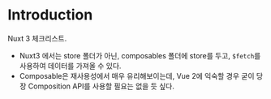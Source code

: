 # Introduction

Nuxt 3 체크리스트.

- Nuxt3 에서는 store 폴더가 아닌, composables 폴더에 store를 두고, `$fetch`를 사용하여 데이터를 가져올 수 있다.
- Composable은 재사용성에서 매우 유리해보이는데, Vue 2에 익숙할 경우 굳이 당장 Composition API를 사용할 필요는 없을 듯 싶다.